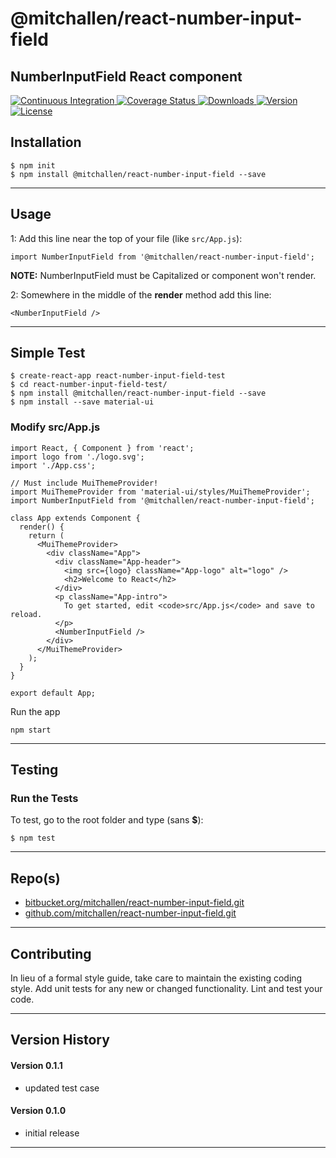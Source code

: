 @mitchallen/react-number-input-field
==
NumberInputField React component
--

<p align="left">
  <a href="https://circleci.com/gh/mitchallen/react-number-input-field">
    <img src="https://img.shields.io/circleci/project/github/mitchallen/react-number-input-field.svg" alt="Continuous Integration">
  </a>
  <a href="https://codecov.io/gh/mitchallen/react-number-input-field">
    <img src="https://codecov.io/gh/mitchallen/react-number-input-field/branch/master/graph/badge.svg" alt="Coverage Status">
  </a>
  <a href="https://npmjs.org/package/@mitchallen/react-number-input-field">
    <img src="http://img.shields.io/npm/dt/@mitchallen/react-number-input-field.svg?style=flat-square" alt="Downloads">
  </a>
  <a href="https://npmjs.org/package/@mitchallen/react-number-input-field">
    <img src="http://img.shields.io/npm/v/@mitchallen/react-number-input-field.svg?style=flat-square" alt="Version">
  </a>
  <a href="https://npmjs.com/package/@mitchallen/react-number-input-field">
    <img src="https://img.shields.io/github/license/mitchallen/react-number-input-field.svg" alt="License"></a>
  </a>
</p>

## Installation

    $ npm init
    $ npm install @mitchallen/react-number-input-field --save
  
* * *

## Usage

1: Add this line near the top of your file (like ```src/App.js```):

```
import NumberInputField from '@mitchallen/react-number-input-field';
```

__NOTE:__ NumberInputField must be Capitalized or component won't render.

2: Somewhere in the middle of the __render__ method add this line:

```
<NumberInputField />
```

* * *

## Simple Test

```
$ create-react-app react-number-input-field-test
$ cd react-number-input-field-test/
$ npm install @mitchallen/react-number-input-field --save
$ npm install --save material-ui
```

### Modify src/App.js

```
import React, { Component } from 'react';
import logo from './logo.svg';
import './App.css';

// Must include MuiThemeProvider!
import MuiThemeProvider from 'material-ui/styles/MuiThemeProvider';
import NumberInputField from '@mitchallen/react-number-input-field';

class App extends Component {
  render() {
    return (
      <MuiThemeProvider>
        <div className="App">
          <div className="App-header">
            <img src={logo} className="App-logo" alt="logo" />
            <h2>Welcome to React</h2>
          </div>
          <p className="App-intro">
            To get started, edit <code>src/App.js</code> and save to reload.
          </p>
          <NumberInputField />
        </div>
      </MuiThemeProvider>
    );
  }
}

export default App;
```

Run the app

```
npm start
```

* * *

## Testing

### Run the Tests

To test, go to the root folder and type (sans __$__):

    $ npm test
    
* * *
 
## Repo(s)

* [bitbucket.org/mitchallen/react-number-input-field.git](https://bitbucket.org/mitchallen/react-number-input-field.git)
* [github.com/mitchallen/react-number-input-field.git](https://github.com/mitchallen/react-number-input-field.git)

* * *

## Contributing

In lieu of a formal style guide, take care to maintain the existing coding style.
Add unit tests for any new or changed functionality. Lint and test your code.

* * *

## Version History

#### Version 0.1.1 

* updated test case

#### Version 0.1.0 

* initial release

* * *